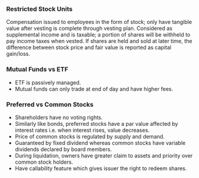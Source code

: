 ### Restricted Stock Units

Compensation issued to employees in the form of stock; only have tangible value after vesting is complete through vesting plan. Considered as supplemental income and is taxable; a portion of shares will be withheld to pay income taxes when vested. If shares are held and sold at later time, the difference between stock price and fair value is reported as capital gain/loss.

### Mutual Funds vs ETF

- ETF is passively managed.
- Mutual funds can only trade at end of day and have higher fees.

### Preferred vs Common Stocks

- Shareholders have no voting rights.
- Similarly like bonds, preferred stocks have a par value affected by interest rates i.e. when interest rises, value decreases.
- Price of common stocks is regulated by supply and demand.
- Guaranteed by fixed dividend whereas common stocks have variable dividends declared by board members.
- During liquidation, owners have greater claim to assets and priority over common stock holders.
- Have callability feature which gives issuer the right to redeem shares.
